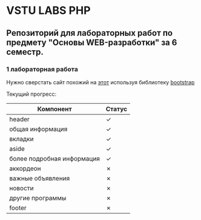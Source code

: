 # VSTU LABS PHP

## Репозиторий для лабораторных работ по предмету "Основы WEB-разработки" за 6 семестр.

### 1 лабораторная работа

Нужно сверстать сайт похожий на [этот](https://www.hse.ru/ba/ami/) используя библиотеку [bootstrap](https://getbootstrap.com/docs/5.3/getting-started/introduction/)

Текущий прогресс:

| Компонент                  | Статус  |
|----------------------------|---------|
| header                     | &check; |
| общая информация           | &check; |
| вкладки                    | &check; |
| aside                      | &check; |
| более подробная информация | &check; |
| аккордеон                  | &cross; |
| важные объявления          | &cross; |
| новости                    | &cross; |
| другие программы           | &cross; |
| footer                     | &cross; |

